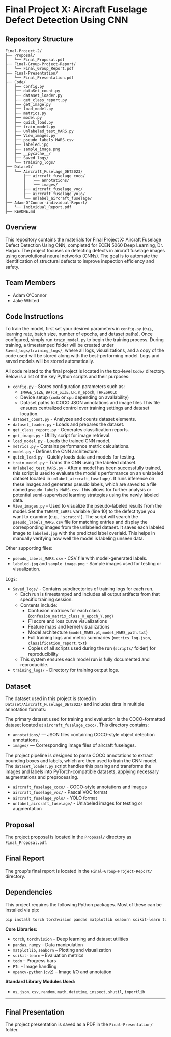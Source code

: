 # Final Project X: Aircraft Fuselage Defect Detection Using CNN

## Repository Structure

```
Final-Project-2/
├── Proposal/
│   └── Final_Proposal.pdf
├── Final-Group-Project-Report/
│   └── Final_Group_Report.pdf
├── Final-Presentation/
│   └── Final_Presentation.pdf
├── Code/
│   ├── config.py
│   ├── dataSet_count.py
│   ├── dataset_loader.py
│   ├── get_class_report.py
│   ├── get_image.py
│   ├── load_model.py
│   ├── metrics.py
│   ├── model.py
│   ├── quick_load.py
│   ├── train_model.py
│   ├── Unlabeled_test_MARS.py
│   ├── View_images.py
│   ├── pseudo_labels_MARS.csv
│   ├── labeled.jpg
│   ├── sample_image.png
│   ├── __pycache__/
│   ├── Saved_logs/
│   └── training_logs/
├── Dataset/
│   └── Aircraft_Fuselage_DET2023/
│       ├── aircraft_fuselage_coco/
│       │   ├── annotations/
│       │   └── images/
│       ├── aircraft_fuselage_voc/
│       ├── aircraft_fuselage_yolo/
│       └── unlabel_aircraft_fuselage/
├── Adam-O'Connor-individual-Report/
│   └── Individual_Report.pdf
├── README.md
```

## Overview

This repository contains the materials for Final Project X: Aircraft Fuselage Defect Detection Using CNN, completed for ECEN 5060 Deep Learning, Dr. Hagan. The project focuses on detecting defects in aircraft fuselage images using convolutional neural networks (CNNs). The goal is to automate the identification of structural defects to improve inspection efficiency and safety.

## Team Members

- Adam O'Connor
- Jake Whited

## Code Instructions

To train the model, first set your desired parameters in `config.py` (e.g., learning rate, batch size, number of epochs, and dataset paths). Once configured, simply run `train_model.py` to begin the training process. During training, a timestamped folder will be created under `Saved_logs/training_logs/`, where all logs, visualizations, and a copy of the code used will be stored along with the best-performing model. Logs and saved models will be stored automatically.

All code related to the final project is located in the top-level `Code/` directory. Below is a list of the key Python scripts and their purposes:

- `config.py` -
  Stores configuration parameters such as:
  - `IMAGE_SIZE`, `BATCH_SIZE`, `LR`, `n_epoch`, `THRESHOLD`
  - Device setup (`cuda` or `cpu` depending on availability)
  - Dataset paths to COCO JSON annotations and image files
  This file ensures centralized control over training settings and dataset location.
- `dataSet_count.py` - Analyzes and counts dataset elements.
- `dataset_loader.py` - Loads and prepares the dataset.
- `get_class_report.py` - Generates classification reports.
- `get_image.py` - Utility script for image retrieval.
- `load_model.py` - Loads the trained CNN model.
- `metrics.py` - Contains performance metric calculations.
- `model.py` - Defines the CNN architecture.
- `quick_load.py` - Quickly loads data and models for testing.
- `train_model.py` - Trains the CNN using the labeled dataset.
- `Unlabeled_test_MARS.py` - 
  After a model has been successfully trained, this script is used to evaluate the model's performance on an unlabeled dataset located in `unlabel_aircraft_fuselage/`. It runs inference on these images and generates pseudo labels, which are saved to a file named `pseudo_labels_MARS.csv`. This allows for further analysis or potential semi-supervised learning strategies using the newly labeled data.
- `View_images.py` -
  Used to visualize the pseudo-labeled results from the model. Set the `TARGET_LABEL` variable (line 10) to the defect type you want to examine (e.g., `'scratch'`). The script will search the `pseudo_labels_MARS.csv` file for matching entries and display the corresponding images from the unlabeled dataset. It saves each labeled image to `labeled.jpg` with the predicted label overlaid. This helps in manually verifying how well the model is labeling unseen data.

Other supporting files:
- `pseudo_labels_MARS.csv` - CSV file with model-generated labels.
- `labeled.jpg` and `sample_image.png` - Sample images used for testing or visualization.

Logs:
- `Saved_logs/` - Contains subdirectories of training logs for each run.
  - Each run is timestamped and includes all output artifacts from that specific training session.
  - Contents include:
    - Confusion matrices for each class (`confusion_matrix_class_X_epoch_Y.png`)
    - F1 score and loss curve visualizations
    - Feature maps and kernel visualizations
    - Model architecture (`model_MARS.pt`, `model_MARS_path.txt`)
    - Full training logs and metric summaries (`metrics_log.json`, `classification_report.txt`)
    - Copies of all scripts used during the run (`scripts/` folder) for reproducibility
  - This system ensures each model run is fully documented and reproducible.
- `training_logs/` - Directory for training output logs.

## Dataset

The dataset used in this project is stored in `Dataset/Aircraft_Fuselage_DET2023/` and includes data in multiple annotation formats:

The primary dataset used for training and evaluation is the COCO-formatted dataset located at `aircraft_fuselage_coco/`. This directory contains:
- `annotations/` — JSON files containing COCO-style object detection annotations.
- `images/` — Corresponding image files of aircraft fuselages.

The project pipeline is designed to parse COCO annotations to extract bounding boxes and labels, which are then used to train the CNN model. The `dataset_loader.py` script handles this parsing and transforms the images and labels into PyTorch-compatible datasets, applying necessary augmentations and preprocessing.

- `aircraft_fuselage_coco/` - COCO-style annotations and images
- `aircraft_fuselage_voc/` - Pascal VOC format
- `aircraft_fuselage_yolo/` - YOLO format
- `unlabel_aircraft_fuselage/` - Unlabeled images for testing or augmentation

## Proposal

The project proposal is located in the `Proposal/` directory as `Final_Proposal.pdf`.

## Final Report

The group's final report is located in the `Final-Group-Project-Report/` directory.

## Dependencies

This project requires the following Python packages. Most of these can be installed via pip:

```bash
pip install torch torchvision pandas matplotlib seaborn scikit-learn tqdm pillow
```

**Core Libraries:**
- `torch`, `torchvision` – Deep learning and dataset utilities
- `pandas`, `numpy` – Data manipulation
- `matplotlib`, `seaborn` – Plotting and visualization
- `scikit-learn` – Evaluation metrics
- `tqdm` – Progress bars
- `PIL` – Image handling
- `opencv-python` (`cv2`) – Image I/O and annotation

**Standard Library Modules Used:**
- `os`, `json`, `csv`, `random`, `math`, `datetime`, `inspect`, `shutil`, `importlib`

---

## Final Presentation

The project presentation is saved as a PDF in the `Final-Presentation/` folder.


